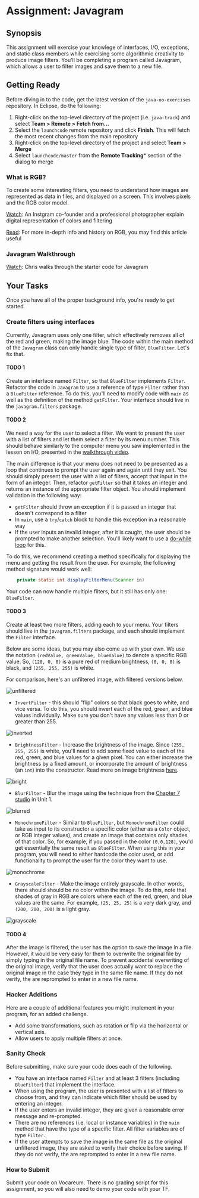# Assignment: Javagram

## Synopsis

This assignment will exercise your knowlege of interfaces, I/O, exceptions, and static class members while exercising some algorithmic creativity to produce image filters. You'll be completing a program called Javagram, which allows a user to filter images and save them to a new file.

## Getting Ready

Before diving in to the code, get the latest version of the `java-oo-exercises` repository. In Eclipse, do the following:

1. Right-click on the top-level directory of the project (i.e. `java-track`) and select **Team > Remote > Fetch from...**
2. Select the `launchcode` remote repository and click **Finish**. This will fetch the most recent changes from the main repository
3. Right-click on the top-level directory of the project and select **Team > Merge**
4. Select `launchcode/master` from the **Remote Tracking*** section of the dialog to merge

### What is RGB?

To create some interesting filters, you need to understand how images are represented as data in files, and displayed on a screen. This involves pixels and the RGB color model.

[Watch][rgb-vid]: An Instgram co-founder and a professional photographer explain digital representation of colors and filtering

[Read][rgb-wiki]: For more in-depth info and history on RGB, you may find this article useful

### Javagram Walkthrough

[Watch][javagram-walkthrough]: Chris walks through the starter code for Javagram

## Your Tasks

Once you have all of the proper background info, you're ready to get started.

### Create filters using interfaces

Currently, Javagram uses only one filter, which effectively removes all of the red and green, making the image blue. The code within the main method of the `Javagram` class can only handle single type of filter, `BlueFilter`. Let's fix that.

#### TODO 1

Create an interface named `Filter`, so that `BlueFilter` implements `Filter`. Refactor the code in `Javagram` to use a reference of type `Filter` rather than a `BlueFilter` reference. To do this, you'll need to modify code with `main` as well as the definition of the method `getFilter`. Your interface should live in the `javagram.filters` package.

#### TODO 2

We need a way for the user to select a filter. We want to present the user with a list of filters and let them select a filter by its menu number. This should behave similarly to the computer menu you saw implemented in the lesson on I/O, presented in the [walkthrough video][io-walkthrough].

The main difference is that your menu does not need to be presented as a loop that continues to prompt the user again and again until they exit. You should simply present the user with a list of filters, accept that input in the form of an integer. Then, refactor `getFilter` so that it takes an integer and returns an instance of the appropriate filter object. You should implement validation in the following way:

- `getFilter` should throw an exception if it is passed an integer that doesn't correspond to a filter
- In `main`, use a `try`/`catch` block to handle this exception in a reasonable way
- If the user inputs an invalid integer, after it is caught, the user should be prompted to make another selection. You'll likely want to use a [do-while loop][do-while] for this.

To do this, we recommend creating a method specifically for displaying the menu and getting the result from the user. For example, the following method signature would work well:

```java
    private static int displayFilterMenu(Scanner in)
```

Your code can now handle multiple filters, but it still has only one: `BlueFilter`.

#### TODO 3

Create at least two more filters, adding each to your menu. Your filters should live in the `javagram.filters` package, and each should implement the `Filter` interface.

Below are some ideas, but you may also come up with your own. We use the notation `(redValue, greenValue, blueValue)` to denote a specific RGB value. So, `(128, 0, 0)` is a pure red of medium brightness, `(0, 0, 0)` is black, and `(255, 255, 255)` is white.

For comparison, here's an unfiltered image, with filtered versions below.

![unfiltered](mentorcenter.jpg)

- `InvertFilter` - this should "flip" colors so that black goes to white, and vice versa. To do this, you should invert each of the red, green, and blue values individually. Make sure you don't have any values less than 0 or greater than 255.

![inverted](mentorcenter-inverted.jpg)

- `BrightnessFilter` - Increase the brightness of the image. Since `(255, 255, 255)` is white, you'll need to add some fixed value to each of the red, green, and blue values for a given pixel. You can either increase the brightness by a fixed amount, or incorporate the amount of brightness (an `int`) into the constructor. Read more on image brightness [here][brightness-tutorial].

![bright](mentorcenter-bright.jpg)

- `BlurFilter` - Blur the image using the technique from the [Chapter 7 studio][unit1-ch7-studio] in Unit 1.

![blurred](mentorcenter-blur.jpg)

- `MonochromeFilter` - Similar to `BlueFilter`, but `MonochromeFilter` could take as input to its constructor a specific color (either as a `Color` object, or RGB integer values), and create an image that contains only shades of that color. So, for example, if you passed in the color `(0,0,128)`, you'd get essentially the same result as `BlueFilter`. When using this in your program, you will need to either hardcode the color used, or add functionality to prompt the user for the color they want to use.

![monochrome](mentorcenter-mono.jpg)

- `GrayscaleFilter` - Make the image entirely grayscale. In other words, there should should be no color within the image. To do this, note that shades of gray in RGB are colors where each of the red, green, and blue values are the same. For example, `(25, 25, 25)` is a very dark gray, and `(200, 200, 200)` is a light gray.

![grayscale](mentorcenter-grayscale.jpg)

#### TODO 4

After the image is filtered, the user has the option to save the image in a file. However, it would be very easy for them to overwrite the original file by simply typing in the original file name. To prevent accidental overwriting of the original image, verify that the user does actually want to replace the original image in the case they type in the same file name. If they do not verify, the are reprompted to enter in a new file name.

### Hacker Additions

Here are a couple of additional features you might implement in your program, for an added challenge.

- Add some transformations, such as rotation or flip via the horizontal or vertical axis.
- Allow users to apply multiple filters at once.

### Sanity Check

Before submitting, make sure your code does each of the following.

- You have an interface named `Filter` and at least 3 filters (including `BlueFilter`) that implement the interface.
- When using the program, the user is presented with a list of filters to choose from, and they can indicate which filter should be used by entering an integer.
- If the user enters an invalid integer, they are given a reasonable error message and re-prompted.
- There are no references (i.e. local or instance variables) in the `main` method that have the type of a specific filter. All filter variables are of type `Filter`.
- If the user attempts to save the image in the same file as the original unfiltered image, they are asked to verify their choice before saving. If they do not verify, the are reprompted to enter in a new file name.

### How to Submit

Submit your code on Vocareum. There is no grading script for this assignment, so you will also need to demo your code with your TF.


[rgb-vid]: https://www.youtube.com/watch?v=15aqFQQVBWU
[rgb-wiki]: https://en.wikipedia.org/wiki/RGB_color_model
[io-walkthrough]: https://www.youtube.com/watch?v=XgVCx2VWKcA
[do-while]: https://docs.oracle.com/javase/tutorial/java/nutsandbolts/while.html
[unit1-ch7-studio]: https://learn.launchcode.org/runestone/static/thinkcspy/Studios/Chapter7.html
[brightness-tutorial]: https://www.tutorialspoint.com/dip/brightness_and_contrast.htm
[javagram-walkthrough]: https://youtu.be/WwrkB_Tw8fY

